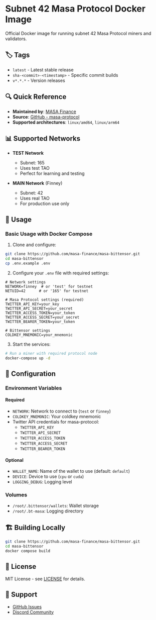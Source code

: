 # Subnet 42 Masa Protocol Docker Image

Official Docker image for running subnet 42 Masa Protocol miners and validators.

## 🏷️ Tags

- `latest` - Latest stable release
- `sha-<commit>-<timestamp>` - Specific commit builds
- `v*.*.*` - Version releases

## 🔍 Quick Reference

- **Maintained by**: [MASA Finance](https://github.com/masa-finance)
- **Source**: [GitHub - masa-protocol](https://github.com/masa-finance/masa-bittensor)
- **Supported architectures**: `linux/amd64`, `linux/arm64`

## 📊 Supported Networks

- **TEST Network**
  - Subnet: 165
  - Uses test TAO
  - Perfect for learning and testing
  
- **MAIN Network** (Finney)
  - Subnet: 42
  - Uses real TAO
  - For production use only

## 🚀 Usage

### Basic Usage with Docker Compose

1. Clone and configure:
```bash
git clone https://github.com/masa-finance/masa-bittensor.git
cd masa-bittensor
cp .env.example .env
```

2. Configure your `.env` file with required settings:
```env
# Network settings
NETWORK=finney  # or 'test' for testnet
NETUID=42      # or '165' for testnet

# Masa Protocol settings (required)
TWITTER_API_KEY=your_key
TWITTER_API_SECRET=your_secret
TWITTER_ACCESS_TOKEN=your_token
TWITTER_ACCESS_SECRET=your_secret
TWITTER_BEARER_TOKEN=your_token

# Bittensor settings
COLDKEY_MNEMONIC=your_mnemonic
```

3. Start the services:
```bash
# Run a miner with required protocol node
docker-compose up -d
```

## 🔧 Configuration

### Environment Variables

#### Required
- `NETWORK`: Network to connect to (`test` or `finney`)
- `COLDKEY_MNEMONIC`: Your coldkey mnemonic
- Twitter API credentials for masa-protocol:
  - `TWITTER_API_KEY`
  - `TWITTER_API_SECRET`
  - `TWITTER_ACCESS_TOKEN`
  - `TWITTER_ACCESS_SECRET`
  - `TWITTER_BEARER_TOKEN`

#### Optional
- `WALLET_NAME`: Name of the wallet to use (default: `default`)
- `DEVICE`: Device to use (`cpu` or `cuda`)
- `LOGGING_DEBUG`: Logging level

### Volumes

- `/root/.bittensor/wallets`: Wallet storage
- `/root/.bt-masa`: Logging directory

## 🏗️ Building Locally

```bash
git clone https://github.com/masa-finance/masa-bittensor.git
cd masa-bittensor
docker compose build
```

## 📝 License

MIT License - see [LICENSE](https://github.com/masa-finance/masa-bittensor/blob/main/LICENSE) for details.

## 🤝 Support

- [GitHub Issues](https://github.com/masa-finance/masa-bittensor/issues)
- [Discord Community](https://discord.gg/masa) 